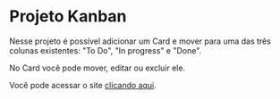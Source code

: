 # Projeto Kanban

Nesse projeto é possível adicionar um Card e mover para uma das três colunas existentes: "To Do", "In progress" e "Done".

No Card você pode mover, editar ou excluir ele.

Você pode acessar o site [clicando aqui](https://igor97oliveira.github.io/Projeto-Kanban/).

